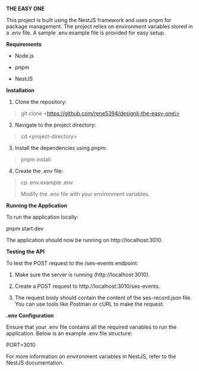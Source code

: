 **THE EASY ONE**

This project is built using the NestJS framework and uses pnpm for
package management. The project relies on environment variables stored
in a .env file. A sample .env.example file is provided for easy setup.

**Requirements**

- Node.js

- pnpm

- NestJS

**Installation**

1.  Clone the repository:

> git clone \<https://github.com/rene5394/designli-the-easy-one\>

2.  Navigate to the project directory:

> cd \<project-directory\>

3.  Install the dependencies using pnpm:

> pnpm install

4.  Create the .env file:

> cp .env.example .env
>
> Modify the .env file with your environment variables.

**Running the Application**

To run the application locally:

pnpm start:dev

The application should now be running on http://localhost:3010.

**Testing the API**

To test the POST request to the /ses-events endpoint:

1.  Make sure the server is running (http://localhost:3010).

2.  Create a POST request to http://localhost:3010/ses-events.

3.  The request body should contain the content of the ses-record.json
    file. You can use tools like Postman or cURL to make the request.

**.env Configuration**

Ensure that your .env file contains all the required variables to run
the application. Below is an example .env file structure:

PORT=3010

For more information on environment variables in NestJS, refer to the
NestJS documentation.
